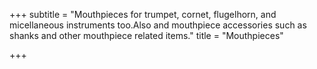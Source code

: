 +++
subtitle = "Mouthpieces for trumpet, cornet, flugelhorn, and micellaneous instruments too.Also and mouthpiece accessories such as shanks and other mouthpiece related items."
title = "Mouthpieces"

+++
